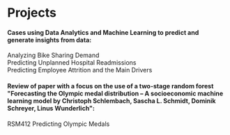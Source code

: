 # Projects

#### Cases using Data Analytics and Machine Learning to predict and generate insights from data:
   Analyzing Bike Sharing Demand  
   Predicting Unplanned Hospital Readmissions  
   Predicting Employee Attrition and the Main Drivers  

#### Review of paper with a focus on the use of a two-stage random forest "Forecasting the Olympic medal distribution – A socioeconomic machine learning model by Christoph Schlembach, Sascha L. Schmidt, Dominik Schreyer, Linus Wunderlich":
   RSM412 Predicting Olympic Medals
